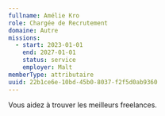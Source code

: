 ```yaml
---
fullname: Amélie Kro
role: Chargée de Recrutement
domaine: Autre
missions:
  - start: 2023-01-01
    end: 2027-01-01
    status: service
    employer: Malt
memberType: attributaire
uuid: 22b1ce6e-10bd-45b0-8037-f2f5d0ab9360
---
```

Vous aidez à trouver les meilleurs freelances.